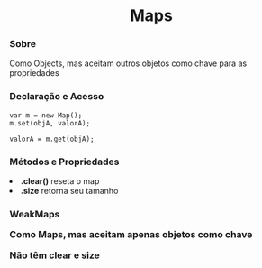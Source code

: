 <h1 align="center">Maps</h1>

<h3>Sobre</h3>
<p>Como Objects, mas aceitam outros objetos como chave para as propriedades</p>

<h3>Declaração e Acesso</h3>

```
var m = new Map();
m.set(objA, valorA);

valorA = m.get(objA);
```
<h3>Métodos e Propriedades</h3>
<li><b>.clear()</b> reseta o map</li>
<li><b>.size</b> retorna seu tamanho</li>

<h3>WeakMaps</p>
<p>Como Maps, mas aceitam apenas objetos como chave</p>
<p>Não têm clear e size</p>
